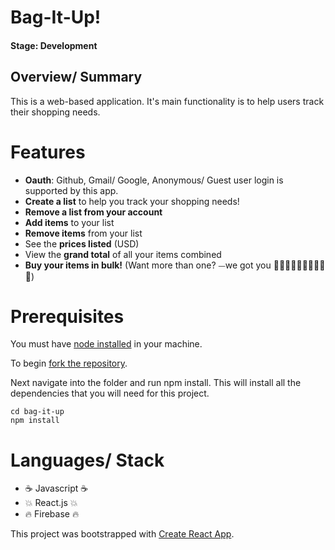 # Bag-It-Up!

#### Stage: Development

## Overview/ Summary
This is a web-based application. It's main functionality is to help users track their shopping needs. 

# Features
  * __Oauth__: Github, Gmail/ Google, Anonymous/ Guest user login is supported by this app.
  * __Create a list__ to help you track your shopping needs!
  * __Remove a list from your account__
  * __Add items__ to your list
  * __Remove items__ from your list
  * See the __prices listed__ (USD)
  * View the __grand total__ of all your items combined
  * __Buy your items in bulk!__ (Want more than one? ⏤we got you 🍫🍪🍰🍟🍦🍕🍮🎂🍭🌮)
  

# Prerequisites
You must have [node installed](https://nodejs.org/en/) in your machine.

To begin [fork the repository](https://help.github.com/articles/fork-a-repo/#platform-linux). 

Next navigate into the folder and run npm install. This will install all the dependencies that you will need for this project.
```
cd bag-it-up
npm install
```
# Languages/ Stack
  * ☕️ Javascript ☕️
  * 💥 React.js 💥
  * 🔥 Firebase 🔥


This project was bootstrapped with [Create React App](https://github.com/facebookincubator/create-react-app).
